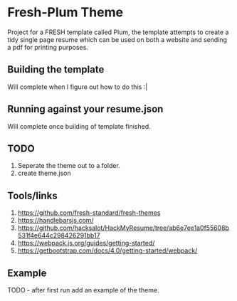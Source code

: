 # Fresh-Plum Theme
Project for a FRESH template called Plum, the template attempts to create a tidy single page resume which can be used on both a website and sending a pdf for printing purposes. 

## Building the template
Will complete when I figure out how to do this :|

## Running against your resume.json
Will complete once building of template finished.

## TODO 
1. Seperate the theme out to a folder.
2. create theme.json

## Tools/links
1. https://github.com/fresh-standard/fresh-themes
2. https://handlebarsjs.com/
3. https://github.com/hacksalot/HackMyResume/tree/ab6e7ee1a0f55608b531f4e644c298426291bb17
4. https://webpack.js.org/guides/getting-started/
5. https://getbootstrap.com/docs/4.0/getting-started/webpack/


## Example
TODO - after first run add an example of the theme.